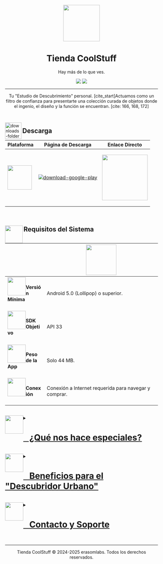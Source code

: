 <p align="center">
  <img height="120" src="https://play-lh.googleusercontent.com/veLVnDKu4ZhC25WlXylLfQ4j-HPyBqSxRyyrmNxLR_ty04SCFVEg1R8cm4Be2Ak5pvA=w480-h960-rw" width="120"/>
</p>
<h1 align="center">Tienda CoolStuff</h1>
<p align="center">Hay más de lo que ves.</p>
<p align="center">
  <a href="https://play.google.com/store/apps/details?id=tienda.coolstuff.app" target="_blank"><img src="https://img.shields.io/badge/Google_Play-414141?style=for-the-badge&logo=google-play&logoColor=white"/></a>
  <a href="#"><img src="https://img.shields.io/badge/Versión-2.1-5F27CD?style=for-the-badge"/></a>
</p>

---

<p align="center">
Tu "Estudio de Descubrimiento" personal. [cite_start]Actuamos como un filtro de confianza para presentarte una colección curada de objetos donde el ingenio, el diseño y la función se encuentran. [cite: 166, 168, 172]
</p>

<br/>

<img align="left" alt="downloads-folder" height="54" src="https://img.icons8.com/3d-fluency/94/downloads-folder.png" width="54"/><h2>Descarga</h2>
<div align="center">
<table>
<thead>
<tr>
<th>Plataforma</th>
<th>Página de Descarga</th>
<th>Enlace Directo</th>
</tr>
</thead>
<tbody>
<tr>
<td rowspan="1"><img src="https://upload.wikimedia.org/wikipedia/commons/d/d7/Android_robot.svg" style="width: 80px;"/></td>
<td><p><a href="https://play.google.com/store/apps/details?id=tienda.coolstuff.app" target="_blank"><img alt="download-google-play" src="https://img.shields.io/badge/Descargar_para_Android-Google_Play-12F6D2?style=for-the-badge&logo=android"/></a></p></td>
<td rowspan="1"><p><a href="https://play.google.com/store/apps/details?id=tienda.coolstuff.app" target="_blank"><img src="https://img.shields.io/badge/Ver_en_Play_Store-white?style=for-the-badge&logo=Google-Play&logoColor=414141" style="width: 150px;"/></a></p></td>
</tr>
</tbody>
</table>
</div>

<br/>

<h2><img align="left" height="58" src="https://img.icons8.com/fluency/48/system-information.png" width="58"/>Requisitos del Sistema</h2>
<div align="center">
<table>
<thead>
<tr>
<th></th>
<th><img src="https://upload.wikimedia.org/wikipedia/commons/d/d7/Android_robot.svg" style="width: 100px;"/></th>
</tr>
</thead>
<tbody>
<tr>
<td><img height="60" src="https://img.icons8.com/fluency/96/android-os.png" style="float: left;" width="60"/><h4>Versión Mínima<h4></h4></h4></td>
<td>Android 5.0 (Lollipop) o superior.</td>
</tr>
<tr>
<td><img height="60" src="https://img.icons8.com/fluency/96/processor.png" style="float: left;" width="60"/><h4>SDK Objetivo<h4></h4></h4></td>
<td>API 33</td>
</tr>
<tr>
<td><img height="60" src="https://img.icons8.com/fluency/96/database.png" style="float: left;" width="60"/><h4>Peso de la App<h4></h4></h4></td>
<td>Solo 44 MB.</td>
</tr>
<tr>
<td><img height="60" src="https://img.icons8.com/fluency/96/wifi.png" style="float: left;" width="60"/><h4>Conexión<h4></h4></h4></td>
<td>Conexión a Internet requerida para navegar y comprar.</td>
</tr>
</tbody>
</table>
</div>

<br/>

<details>
<summary><a href="#"><img height="60" src="https://img.icons8.com/fluency/96/magic-wand.png" style="float: left;" width="60"/><h1><a href="#">   ¿Qué nos hace especiales?</a></h1></a></summary>

> [!TIP]
> [cite_start]Nuestra Propuesta Única de Valor es: "Una selección experta que te garantiza el ingenio en cada producto". [cite: 178]

### Nuestra Oferta
* [cite_start]**🎯 Selección Experta:** Actuamos como un filtro de confianza, ahorrándote tiempo y el riesgo de comprar productos genéricos y de baja calidad. [cite: 172, 178]
* [cite_start]**💎 Catálogo Único:** Descubre gadgets tecnológicos, accesorios novedosos y artículos de diseño para el hogar y la oficina que no encontrarás en catálogos masivos. [cite: 175]
* **💡 Valor Añadido Real:** Cada producto es elegido por su diseño inteligente, función inesperada o calidad superior. [cite_start]Te comunicamos claramente por qué cada artículo es especial. [cite: 179, 180]
* [cite_start]**🇨🇴 Pensado para Colombia:** Ofrecemos facilidades clave para el mercado colombiano, como el pago contra entrega. [cite: 181]

</details>

<br/>

<details>
<summary><a href="#"><img height="60" src="https://img.icons8.com/fluency/96/rocket.png" style="float: left;" width="60"/><h1><a href="#">   Beneficios para el "Descubridor Urbano"</a></h1></a></summary>

* **⏱️ Ahorra Tiempo:** Olvídate de las búsquedas interminables. [cite_start]Hacemos el trabajo de curación por ti. [cite: 172]
* [cite_start]**✅ Compra con Confianza:** Nuestra selección está garantizada por un criterio experto para asegurar calidad e ingenio en cada compra. [cite: 178, 180]
* [cite_start]**🎁 Encuentra Regalos Originales:** Sorprende a otros (o a ti mismo) con productos únicos y funcionales que odian lo genérico. [cite: 186]
* [cite_start]**📱 Experiencia de Compra Exclusiva:** Disfruta de una app con un estilo juvenil, dinámico y llamativo, diseñada para una compra fácil y directa. [cite: 151, 163]

</details>

<br/>

<details>
<summary><a href="#"><img height="60" src="https://img.icons8.com/fluency/96/new-message.png" style="float: left;" width="60"/><h1><a href="#">   Contacto y Soporte</a></h1></a></summary>
<p>Visita nuestro centro de contacto para encontrar todas nuestras redes sociales y formas de comunicarte con el equipo de desarrollo de @erasomlabs.</p>
<br/>
<p align="center">
<a href="https://linktr.ee/erasomlabs" target="_blank">
<img src="https://img.shields.io/badge/Contacta%20con%20nosotros-%40erasomlabs-5F27CD?style=for-the-badge&logo=linktree&logoColor=white" alt="Contacto erasomlabs"/>
</a>
</p>
</details>
<br/>

---
<center>
<p>Tienda CoolStuff © 2024-2025 erasomlabs. Todos los derechos reservados.</p>
</center>
